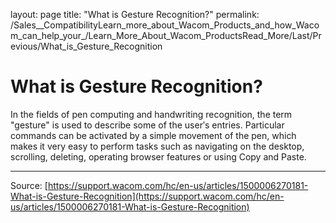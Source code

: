 layout: page
title: "What is Gesture Recognition?"
permalink: /Sales__CompatibilityLearn_more_about_Wacom_Products_and_how_Wacom_can_help_your_/Learn_More_About_Wacom_ProductsRead_More/Last/Previous/What_is_Gesture_Recognition

# What is Gesture Recognition?

In the fields of pen computing and handwriting recognition, the term "gesture" is used to describe some of the user′s entries. Particular commands can be activated by a simple movement of the pen, which makes it very easy to perform tasks such as navigating on the desktop, scrolling, deleting, operating browser features or using Copy and Paste.

---
Source: [https://support.wacom.com/hc/en-us/articles/1500006270181-What-is-Gesture-Recognition](https://support.wacom.com/hc/en-us/articles/1500006270181-What-is-Gesture-Recognition)
